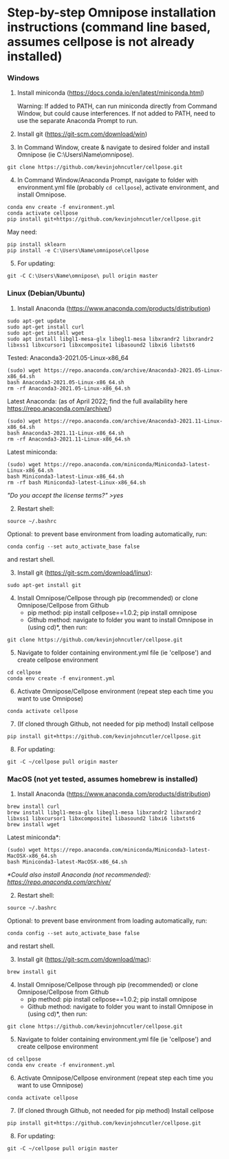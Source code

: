 # Step-by-step Omnipose installation instructions (command line based, assumes cellpose is not already installed)

### Windows

1. Install miniconda (https://docs.conda.io/en/latest/miniconda.html)

   Warning: If added to PATH, can run miniconda directly from Command Window, but could cause interferences. If not added to PATH, need to use the separate Anaconda Prompt to run.

2. Install git (https://git-scm.com/download/win)

3. In Command Window, create & navigate to desired folder and install Omnipose (ie C:\Users\Name\omnipose\).
```
git clone https://github.com/kevinjohncutler/cellpose.git
```

4. In Command Window/Anaconda Prompt, navigate to folder with environment.yml file (probably `cd cellpose`), activate environment, and install Omnipose.
```
conda env create -f environment.yml
conda activate cellpose
pip install git+https://github.com/kevinjohncutler/cellpose.git
```

   May need: 
```
pip install sklearn
pip install -e C:\Users\Name\omnipose\cellpose
```

5. For updating:
```
git -C C:\Users\Name\omnipose\ pull origin master
```

### Linux (Debian/Ubuntu)

1. Install Anaconda (https://www.anaconda.com/products/distribution)
```
sudo apt-get update
sudo apt-get install curl
sudo apt-get install wget
sudo apt install libgl1-mesa-glx libegl1-mesa libxrandr2 libxrandr2 libxss1 libxcursor1 libxcomposite1 libasound2 libxi6 libxtst6
```

   Tested: Anaconda3-2021.05-Linux-x86_64
```
(sudo) wget https://repo.anaconda.com/archive/Anaconda3-2021.05-Linux-x86_64.sh 
bash Anaconda3-2021.05-Linux-x86_64.sh 
rm -rf Anaconda3-2021.05-Linux-x86_64.sh 
```

   Latest Anaconda: (as of April 2022; find the full availability here https://repo.anaconda.com/archive/)
```
(sudo) wget https://repo.anaconda.com/archive/Anaconda3-2021.11-Linux-x86_64.sh
bash Anaconda3-2021.11-Linux-x86_64.sh 
rm -rf Anaconda3-2021.11-Linux-x86_64.sh 
```

   Latest miniconda:
```
(sudo) wget https://repo.anaconda.com/miniconda/Miniconda3-latest-Linux-x86_64.sh
bash Miniconda3-latest-Linux-x86_64.sh
rm -rf bash Miniconda3-latest-Linux-x86_64.sh
```

_"Do you accept the license terms?" >yes_

2. Restart shell:
```
source ~/.bashrc
```

   Optional: to prevent base environment from loading automatically, run:
```
conda config --set auto_activate_base false
```
   and restart shell.

3.  Install git (https://git-scm.com/download/linux): 
```
sudo apt-get install git
```

4. Install Omnipose/Cellpose through pip (recommended) or clone Omnipose/Cellpose from Github 
   - pip method: pip install cellpose==1.0.2; pip install omnipose
   - Github method: navigate to folder you want to install Omnipose in (using cd)*, then run:
```
git clone https://github.com/kevinjohncutler/cellpose.git
```

5. Navigate to folder containing environment.yml file (ie 'cellpose') and create cellpose environment
```
cd cellpose
conda env create -f environment.yml
```

6. Activate Omnipose/Cellpose environment (repeat step each time you want to use Omnipose)
```
conda activate cellpose
```

7. (If cloned through Github, not needed for pip method) Install cellpose 
```
pip install git+https://github.com/kevinjohncutler/cellpose.git
```

8. For updating: 
```
git -C ~/cellpose pull origin master
```




### MacOS (not yet tested, assumes homebrew is installed)

1. Install Anaconda (https://www.anaconda.com/products/distribution)
```
brew install curl
brew install libgl1-mesa-glx libegl1-mesa libxrandr2 libxrandr2 libxss1 libxcursor1 libxcomposite1 libasound2 libxi6 libxtst6
brew install wget
```

   Latest miniconda*:
```
(sudo) wget https://repo.anaconda.com/miniconda/Miniconda3-latest-MacOSX-x86_64.sh
bash Miniconda3-latest-MacOSX-x86_64.sh
```
_*Could also install Anaconda (not recommended): https://repo.anaconda.com/archive/_

2. Restart shell:
```
source ~/.bashrc
```

   Optional: to prevent base environment from loading automatically, run:
```
conda config --set auto_activate_base false
```
   and restart shell.

3.  Install git (https://git-scm.com/download/mac): 
```
brew install git
```


4. Install Omnipose/Cellpose through pip (recommended) or clone Omnipose/Cellpose from Github 
   - pip method: pip install cellpose==1.0.2; pip install omnipose
   - Github method: navigate to folder you want to install Omnipose in (using cd)*, then run:
```
git clone https://github.com/kevinjohncutler/cellpose.git
```

5. Navigate to folder containing environment.yml file (ie 'cellpose') and create cellpose environment
```
cd cellpose
conda env create -f environment.yml
```

6. Activate Omnipose/Cellpose environment (repeat step each time you want to use Omnipose)
```
conda activate cellpose
```

7. (If cloned through Github, not needed for pip method) Install cellpose 
```
pip install git+https://github.com/kevinjohncutler/cellpose.git
```

8. For updating: 
```
git -C ~/cellpose pull origin master
```











